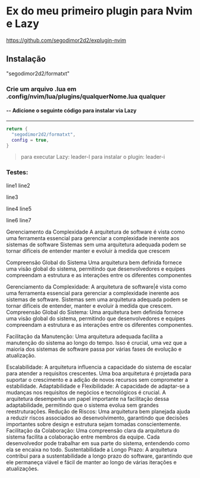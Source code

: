 # Ex do meu primeiro plugin para Nvim e Lazy

https://github.com/segodimor2d2/explugin-nvim

## Instalação

"segodimor2d2/formatxt"

### Crie um arquivo .lua em .config/nvim/lua/plugins/qualquerNome.lua qualquer 

#### -- Adicione o seguinte código para instalar via Lazy

---
```lua
return {
  "segodimor2d2/formatxt",
  config = true,
}
```
> para executar Lazy: leader-l
> para instalar o plugin: leader-i

### Testes:


line1
  line2

  line3


line4
      line5

line6
  line7


Gerenciamento da Complexidade
A arquitetura de software é vista como uma ferramenta essencial para gerenciar a complexidade inerente aos sistemas de software
Sistemas sem uma arquitetura adequada podem se tornar difíceis de entender
manter e evoluir à medida que crescem

Compreensão Global do Sistema
Uma arquitetura bem definida fornece uma visão global do sistema, permitindo que desenvolvedores e equipes compreendam a estrutura e as interações entre os diferentes componentes


Gerenciamento da Complexidade: A arquitetura de software|é vista como uma ferramenta essencial para gerenciar a complexidade inerente aos sistemas de software. Sistemas sem uma arquitetura adequada podem se tornar difíceis de entender, manter e evoluir à medida que crescem.
Compreensão Global do Sistema: Uma arquitetura bem definida fornece uma visão global do sistema, permitindo que desenvolvedores e equipes compreendam a estrutura e as interações entre os diferentes componentes.





Facilitação da Manutenção: Uma arquitetura adequada facilita a manutenção do sistema ao longo do tempo. Isso é crucial, uma vez que a maioria dos sistemas de software passa por várias fases de evolução e atualização.

Escalabilidade: A arquitetura influencia a capacidade do sistema de escalar para atender a requisitos crescentes. Uma boa arquitetura é projetada para suportar o crescimento e a adição de novos recursos sem comprometer a estabilidade.
Adaptabilidade e Flexibilidade: A capacidade de adaptar-se a mudanças nos requisitos de negócios e tecnológicos é crucial. A arquitetura desempenha um papel importante na facilitação dessa adaptabilidade, permitindo que o sistema evolua sem grandes reestruturações.
Redução de Riscos: Uma arquitetura bem planejada ajuda a reduzir riscos associados ao desenvolvimento, garantindo que decisões importantes sobre design e estrutura sejam tomadas conscientemente.
Facilitação da Colaboração: Uma compreensão clara da arquitetura do sistema facilita a colaboração entre membros da equipe. Cada desenvolvedor pode trabalhar em sua parte do sistema, entendendo como ela se encaixa no todo.
Sustentabilidade a Longo Prazo: A arquitetura contribui para a sustentabilidade a longo prazo do software, garantindo que ele permaneça viável e fácil de manter ao longo de várias iterações e atualizações.





